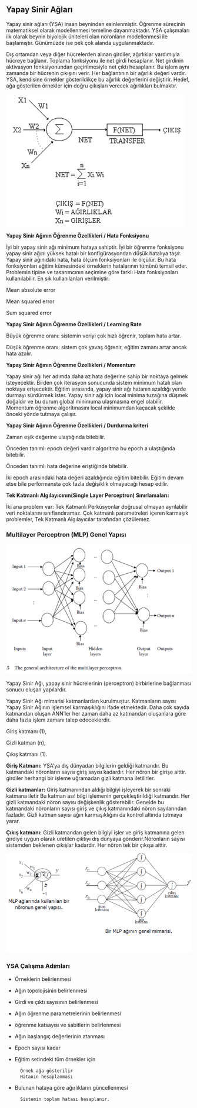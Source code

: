 ## Yapay Sinir Ağları

Yapay sinir ağları (YSA) insan beyninden esinlenmiştir.
Öğrenme sürecinin matematiksel olarak modellenmesi temeline dayanmaktadır.
YSA çalışmaları ilk olarak beynin biyolojik üniteleri olan nöronların modellenmesi ile başlamıştır. 
Günümüzde ise pek çok alanda uygulanmaktadır. 

Dış ortamdan veya diğer hücrelerden alınan girdiler, ağırlıklar yardımıyla hücreye bağlanır. Toplama fonksiyonu ile net girdi hesaplanır. Net girdinin aktivasyon fonksiyonundan geçirilmesiyle net çıktı hesaplanır. Bu işlem aynı zamanda bir hücrenin çıkışını verir.
Her bağlantının bir ağırlık değeri vardır. 
YSA, kendisine örnekler gösterildikçe bu ağırlık değerlerini değiştirir.
Hedef, ağa gösterilen örnekler için doğru çıkışları verecek ağırlıkları bulmaktır. 


![](https://github.com/ozdenurucar/Yapay_Sinir_Aglari/blob/master/Resimler/ysa_genelyapi.png)

**Yapay Sinir Ağının Öğrenme Özellikleri / Hata Fonksiyonu**

İyi bir yapay sinir ağı  minimum hataya sahiptir. 
İyi bir öğrenme fonksiyonu yapay sinir ağını yüksek hatalı bir konfigürasyondan düşük hatalıya taşır. 
Yapay sinir ağınıdaki hata, hata ölçüm fonksiyonları ile ölçülür. 
Bu hata fonksiyonları eğitim kümesindeki örneklerin hatalarının tümünü temsil eder. Problemin tipine ve tasarımcının seçimine göre farklı Hata fonksiyonları kullanılabilir. 
En sık kullanılanları verilmiştir:

Mean absolute error
  
Mean squared error
  
Sum squared error


**Yapay Sinir Ağının Öğrenme Özellikleri / Learning Rate**

Büyük öğrenme oranı: sistemin veriyi çok hızlı öğrenir, toplam hata artar. 

Düşük öğrenme oranı: sistem çok yavaş öğrenir, eğitim zamanı artar ancak hata azalır. 

**Yapay Sinir Ağının Öğrenme Özellikleri / Momentum**

Yapay sinir ağı her adımda daha az hata değerine sahip bir noktaya gelmek isteyecektir. 
Birden çok iterasyon sonucunda sistem minimum hatalı olan noktaya erişecektir. 
Eğitim sırasında, yapay sinir ağı hatanın azaldığı yerde durmayı sürdürmek ister. 
Yapay sinir ağı için local minima tuzağına düşmek doğaldır ve bu durum global minimuma ulaşmasına engel olabilir. 
Momentum öğrenme algoritmasını local minimumdan kaçacak şekilde önceki yönde tutmaya çalışır. 

**Yapay Sinir Ağının Öğrenme Özellikleri / Durdurma kriteri**

Zaman eşik değerine ulaştığında bitebilir.

Önceden tanımlı epoch değeri vardır algoritma bu epoch a ulaştığında bitebilir.

Önceden tanımlı hata değerine eriştiğinde bitebilir.

İki epoch arasındaki hata değeri azaldığında eğitim bitebilir. Eğitim devam etse bile performansta çok fazla değişiklik olmayacağı hesap edilir.  

**Tek Katmanlı Algılayıcının(Single Layer Perceptron) Sınırlamaları:**

İki ana problem var: 
 Tek Katmanlı Perküsyonlar doğrusal olmayan ayrılabilir veri noktalarını sınıflandıramaz. 
 Çok katmanlı parametreleri içeren karmaşık problemler, Tek Katmanlı Algılayıcılar tarafından çözülemez.

### Multilayer Perceptron (MLP) Genel Yapısı

![](https://github.com/ozdenurucar/Yapay_Sinir_Aglari/blob/master/Resimler/mlp.png)

Yapay Sinir Ağı, yapay sinir hücrelerinin (perceptron) birbirlerine bağlanması sonucu oluşan yapılardır.

Yapay Sinir Ağı mimarisi katmanlardan kurulmuştur. 
Katmanların sayısı Yapay Sinir Ağının işlemsel karmaşıklığını ifade etmektedir. 
Daha çok sayıda katmandan oluşan ANN’ler her zaman daha az katmandan oluşanlara göre daha fazla işlem zamanı talep edeceklerdir. 

Giriş katmanı (1), 

Gizli katman (n), 

Çıkış katmanı (1). 	

**Giriş Katmanı:** YSA’ya dış dünyadan bilgilerin geldiği katmandır. Bu katmandaki nöronların sayısı giriş sayısı kadardır. Her nöron bir girişe aittir. girdiler herhangi bir işleme uğramadan gizli katmana iletilirler.

**Gizli katmanlar:** Giriş katmanından aldığı bilgiyi işleyerek bir sonraki katmana iletir Bu katman asıl bilgi işlemenin gerçekleştirildiği katmandır. Her gizli katmandaki nöron sayısı değişkenlik gösterebilir. Genelde bu katmandaki nöronların sayısı giriş ve çıkış katmanındaki nöron sayılarından fazladır. Gizli katman sayısı ağın karmaşıklığını da kontrol altında tutmaya yarar. 

**Çıkış katmanı:** Gizli katmandan gelen bilgiyi işler ve giriş katmanına gelen girdiye uygun olarak üretilen çıktıyı dış dünyaya gönderir.Nöronların sayısı sistemden beklenen çıkışlar kadardır. Her nöron tek bir çıkışa aittir. 

![](https://github.com/ozdenurucar/Yapay_Sinir_Aglari/blob/master/Resimler/mlp_2.png)


### YSA Çalışma Adımları

 
* Örneklerin belirlenmesi

* Ağın topolojisinin belirlenmesi

* Girdi ve çıktı sayısının belirlenmesi

* Ağın öğrenme parametrelerinin belirlenmesi 

* öğrenme katsayısı ve sabitlerin belirlenmesi

* Ağın başlangıç değerlerinin atanması

* Epoch sayısı kadar

* Eğitim setindeki tüm örnekler için

        Örnek ağa gösterilir
        Hatanın hesaplanması
* Bulunan hataya göre ağırlıkların güncellenmesi

        Sistemin toplam hatası hesaplanır.
